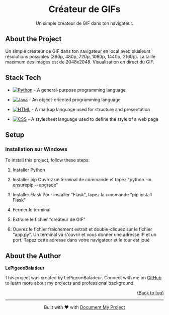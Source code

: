 <a name="readme-top"></a>
<!--
*** Thanks for using Document My Project. (https://github.com/luisvent/document_my_project) 
*** If you have a suggestion that would make this better, please fork  
*** the repo and create a pull request or simply open an issue.
*** Don't forget to give the project a star!
-->


<div align="center">



# Créateur de GIFs

Un simple créateur de GIF dans ton navigateur.

</div>


<!-- LINKS_PLACEHOLDER -->

<!-- TABLE_CONTENT_PLACEHOLDER -->

## About the Project

Un simple créateur de GIF dans ton navigateur en local avec plusieurs résolutions possibles (360p, 480p, 720p, 1080p, 1440p, 2160p). La taille maximum des images est de 2048x2048. Visualisation en direct du GIF. 



## Stack Tech
- [![Python][Python-badge]][Python-url] - A general-purpose programming language

[Python-badge]: https://img.shields.io/badge/Python-3776AB?style=for-the-badge&logo=python
[Python-url]: }
- [![Java][Java-badge]][Java-url] - An object-oriented programming language

[Java-badge]: https://img.shields.io/badge/Java-E76F00?style=for-the-badge&logo=java
[Java-url]: }
- [![HTML][HTML-badge]][HTML-url] - A markup language used for structure and presentation

[HTML-badge]: https://img.shields.io/badge/HTML-E34F26?style=for-the-badge&logo=html
[HTML-url]: }
- [![CSS][CSS-badge]][CSS-url] - A stylesheet language used to define the style of a web page

[CSS-badge]: https://img.shields.io/badge/CSS-264DE4?style=for-the-badge&logo=css
[CSS-url]: }


## ️Setup

### Installation sur Windows

To install this project, follow these steps:

1. Installer Python

2. Installer pip 
Ouvrez un terminal de commande et tapez "python -m ensurepip --upgrade"

3.  Installer Flask
Pour installer "Flask", tapez la commande "pip install Flask"

4. Fermer le terminal

5. Extraire le fichier "créateur de GIF"

6. Ouvrez le fichier fraîchement extrait et double-cliquez sur le fichier "app.py". Un terminal va s'ouvrir et vous donner une adresse IP et un port. Tapez cette adresse dans votre navigateur et le tour est joué




## About the Author

**LePigeonBaladeur**

This project was created by LePigeonBaladeur. Connect with me on [GitHub](https://github.com/lepigeonbaladeur)  to learn more about my projects and professional background.


<p align="right"><a href="#readme-top">(Back to top)</a></p>

---
 <div align="center">Built with ❤️ with <a href="https://github.com/luisvent/document_my_project">Document My Project</a></div>

